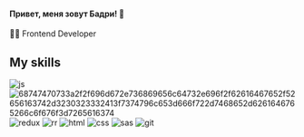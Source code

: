 #### Привет, меня зовут Бадри! 👋

👨‍💻 Frontend Developer

##   My skills

 ![js](https://github.com/Badri1390/Badri1390/assets/118565535/2198bcaa-5800-40ef-9eb1-7030db5c545f) ![68747470733a2f2f696d672e736869656c64732e696f2f62616467652f52656163742d3230323332413f7374796c653d666f722d7468652d6261646765266c6f676f3d7265616374](https://github.com/Badri1390/Badri1390/assets/118565535/41c77577-f7a7-4c11-acd1-aba2dcfb8904) ![redux](https://github.com/Badri1390/Badri1390/assets/118565535/6d88cf0c-1b05-41c7-a321-c5d907f22fd3) ![rr](https://github.com/Badri1390/Badri1390/assets/118565535/6e726924-8446-403c-84c2-d9f30aa698a3) ![html](https://github.com/Badri1390/Badri1390/assets/118565535/598fa602-184b-4d27-be32-b9044ed387cc) ![css](https://github.com/Badri1390/Badri1390/assets/118565535/0d1a698b-aaf3-4194-9e9d-337d16a14fc5) ![sas](https://github.com/Badri1390/Badri1390/assets/118565535/8fa43e6e-2e2a-46de-9225-68bf53586b9b) ![git](https://github.com/Badri1390/Badri1390/assets/118565535/be8852ef-72ba-4e15-b585-1ee0c38f3d71)





